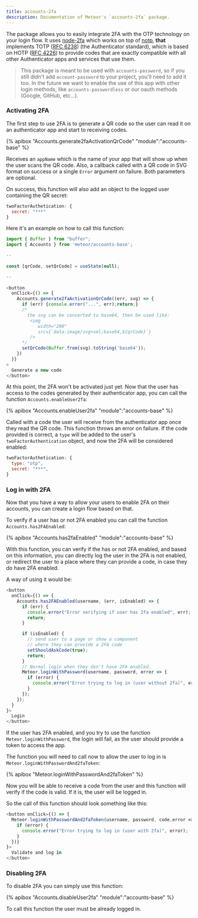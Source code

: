 ```yaml
---
title: accounts-2fa
description: Documentation of Meteor's `accounts-2fa` package.
---
```


The package allows you to easily integrate 2FA with the OTP technology on your login flow. It uses [node-2fa](https://www.npmjs.com/package/node-2fa) which works on top of [notp](https://github.com/guyht/notp), **that** implements TOTP ([RFC 6238](https://www.ietf.org/rfc/rfc6238.txt)) (the Authenticator standard), which is based on HOTP ([RFC 4226](https://www.ietf.org/rfc/rfc4226.txt)) to provide codes that are exactly compatible with all other Authenticator apps and services that use them.

> This package is meant to be used with `accounts-password`, so if you still didn't add `account-password` to your project, you'll need to add it too. In the future we want to enable the use of this app with other login methods, like `accounts-passwordless` or our oauth methods (Google, GitHub, etc...).

<h3 id="activating-2fa">Activating 2FA</h3>

The first step to use 2FA is to generate a QR code so the user can read it on an authenticator app and start to receiving codes.

{% apibox "Accounts.generate2faActivationQrCode" "module":"accounts-base" %}

Receives an `appName` which is the name of your app that will show up when the user scans the QR code. Also, a callback called with a QR code in SVG format on success or a single `Error` argument
on failure. Both parameters are optional.

On success, this function will also add an object to the logged user containing the QR secret:

```js
twoFactorAuthetication: {
  secret: "***"
}
``` 

Here it's an example on how to call this function:

```js
import { Buffer } from "buffer";
import { Accounts } from 'meteor/accounts-base';

--
  
const [qrCode, setQrCode] = useState(null);

--
  
<button
  onClick={() => {
    Accounts.generate2faActivationQrCode((err, svg) => {
      if (err) {console.error("...", err);return;}
      /*
        the svg can be converted to base64, then be used like: 
         <img 
            width="200"
            src={`data:image/svg+xml;base64,${qrCode}`}
         />
      */
      setQrCode(Buffer.from(svg).toString('base64'));
    })
  }}
>
  Generate a new code
</button>
```


At this point, the 2FA won't be activated just yet. Now that the user has access to the codes generated by their authenticator app, you can call the function `Accounts.enableUser2fa`:

{% apibox "Accounts.enableUser2fa" "module":"accounts-base" %}

Called with a code the user will receive from the authenticator app once they read the QR code. This function throws an error on failure. If the code provided is correct, a `type` will be added to the user's `twoFactorAuthentication` object, and now the 2FA will be considered enabled:

```js
twoFactorAuthetication: {
  type: "otp",
  secret: "***",
}
```

<h3 id="log-in-with-2fa">Log in with 2FA</h3>

Now that you have a way to allow your users to enable 2FA on their accounts, you can create a login flow based on that.

To verify if a user has or not 2FA enabled you can call the function `Accounts.has2FAEnabled`:

{% apibox "Accounts.has2faEnabled" "module":"accounts-base" %}

With this function, you can verify if the has or not 2FA enabled, and based on this information, you can directly log the user in the 2FA is not enabled, or redirect the user to a place where they can provide a code, in case they do have 2FA enabled.

A way of using it would be:

```js
<button 
  onClick={() => {
    Accounts.has2FAEnabled(username, (err, isEnabled) => {
      if (err) {
        console.error("Error verifying if user has 2fa enabled", err);
        return;
      }

      if (isEnabled) {
        // send user to a page or show a component 
        // where they can provide a 2FA code
        setShouldAskCode(true);
        return;
      }
      // Normal login when they don't have 2FA enabled.
      Meteor.loginWithPassword(username, password, error => {
        if (error) {
          console.error("Error trying to log in (user without 2fa)", error);
        }
      });
    });
  }
}>
  Login
</button>
```

If the user has 2FA enabled, and you try to use the function `Meteor.loginWithPassword`, the login will fail, as the user should provide a token to access the app.

The function you will need to call now to allow the user to log in is `Meteor.loginWithPasswordAnd2faToken`:

{% apibox "Meteor.loginWithPasswordAnd2faToken" %}

Now you will be able to receive a code from the user and this function will verify if the code is valid. If it is, the user will be logged in.

So the call of this function should look something like this:

```js
<button onClick={() => {
  Meteor.loginWithPasswordAnd2faToken(username, password, code,error => {
    if (error) {
      console.error("Error trying to log in (user with 2fa)", error);
    }
  })}
}>
  Validate and log in
</button>
```

<h3 id="disabling-2fa">Disabling 2FA</h3>

To disable 2FA you can simply use this function: 

{% apibox "Accounts.disableUser2fa" "module":"accounts-base" %}

To call this function the user must be already logged in.
